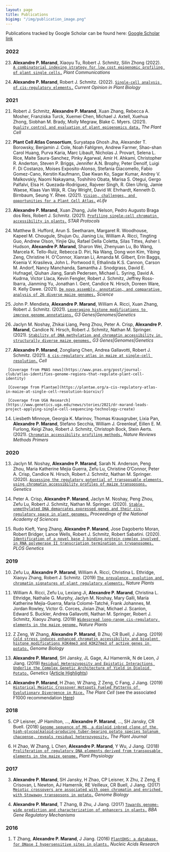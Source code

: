 ```yaml
---
layout: page
title: Publications
bigimg: "/img/publication_image.png"
---
```


Publications tracked by Google Scholar can be found here: [Google Scholar link](https://scholar.google.com/citations?user=_bYW4UkAAAAJ&hl=en)

### 2022
23)    **Alexandre P. Marand**, Xiaoyu Tu, Robert J. Schmitz, Silin Zhong (2022). [`A combinatorial indexing strategy for low cost epigenomic profiling of plant single cells.`](10.1016/j.xplc.2022.100308) _Plant Communications_

22)    **Alexandre P. Marand**, Robert J. Schmitz. (2022). [`Single-cell analysis of cis-regulatory elements.`](10.1016/j.pbi.2021.102094) _Current Opinion in Plant Biology_


### 2021
21)    Robert J. Schmitz, **Alexandre P. Marand**, Xuan Zhang, Rebecca A. Mosher, Franziska Turck, Xuemei Chen, Michael J. Axtell, Xuehua Zhong, Siobhan M. Brady, Molly Megraw, Blake C. Myers. (2021). [`Quality control and evaluation of plant epigenomics data.`](10.1093/plcell/koab255.) _The Plant Cell_

20)    **Plant Cell Atlas Consortium**, Suryatapa Ghosh Jha, Alexander T. Borowsky, Benjamin J. Cole, Noah Fahlgren, Andrew Farmer, Shao-shan Carol Huang, Purva Karia, Marc Libault, Nicholas J. Provart, Selena L. Rice, Maite Saura-Sanchez, Pinky Agarwal, Amir H. Ahkami, Christopher R. Anderton, Steven P. Briggs, Jennifer A.N. Brophy, Peter Denolf, Luigi F. Di Costanzo, Moises Exposito-Alonso, Stefania Giacomello, Fabio Gomez-Cano, Kerstin Kaufmann, Dae Kwan Ko, Sagar Kumar, Andrey V. Malkovskiy, Naomi Nakayama, Toshihiro Obata, Marisa S. Otegui, Gergo Palfalvi, Elsa H. Quezada-Rodríguez, Rajveer Singh, R. Glen Uhrig, Jamie Waese, Klaas Van Wijk, R. Clay Wright, David W. Ehrhardt, Kenneth D. Birnbaum, Seung Y. Rhee. (2021). [`Vision, challenges, and opportunities for a Plant Cell Atlas.`](10.7554/eLife.66877.) _eLife_

19)    **Alexandre P. Marand**, Xuan Zhang, Julie Nelson, Pedro Augusto Braga dos Reis, Robert J. Schmitz. (2021). [`Profiling single-cell chromatin accessibility in plants.`](10.1016/j.xpro.2021.100737.) _STAR Protocols_

18)    Matthew B. Hufford, Arun S. Seetharam, Margaret R. Woodhouse, Kapeel M. Chougule, Shujun Ou, Jianing Liu, William A. Ricci, Tingting Guo, Andrew Olson, Yinjie Qiu, Rafael Della Coletta, Silas Tittes, Asher I. Hudson, **Alexandre P. Marand**, Sharon Wei, Zhenyuan Lu, Bo Wang, Marcela K. Tello-Ruiz, Rebecca D. Piri, Na Wang, Dong won Kim, Yibing Zeng, Christine H. O'Connor, Xianran Li, Amanda M. Gilbert, Erin Baggs, Ksenia V. Krasileva, John L. Portwood II, Ethalinda K.S. Cannon, Carson M. Andorf, Nancy Manchanda, Samantha J. Snodgrass, David E. Hufnagel, Qiuhan Jiang, Sarah Pedersen, Michael L. Syring, David A. Kudrna, Victor Llaca, Kevin Fengler, Robert J. Schmitz, Jeffrey Ross-Ibarra, Jianming Yu, Jonathan I. Gent, Candice N. Hirsch, Doreen Ware, R. Kelly Dawe. (2021). [`De novo assembly, annotation, and comparative analysis of 26 diverse maize genomes.`](10.1126/science.abg5289.) _Science_

17)    John P. Mendieta, **Alexandre P. Marand**, William A. Ricci, Xuan Zhang, Robert J. Schmitz. (2021). [`Leveraging histone modifications to improve genome annotations.`](10.1093/g3journal/jkab263) _G3 Genes\|Genomes\|Genetics_

16)    Jaclyn M. Noshay, Zhikai Liang, Peng Zhou, Peter A. Crisp, **Alexandre P. Marand**, Candice N. Hirsch, Robert J. Schmitz, Nathan M. Springer. (2021). [`Stability of DNA methylation and chromatin accessibility in structurally diverse maize genomes.`](10.1093/g3journal/jkab190) _G3 Genes\|Genomes\|Genetics_

15)    **Alexandre P. Marand**, Zongliang Chen, Andrea Gallavotti, Robert J. Schmitz. (2021). [`A cis-regulatory atlas in maize at single-cell resolution.`](10.1016/j.cell/2021.04.014) _Cell_

     [Coverage from PNAS news](https://www.pnas.org/post/journal-club/atlas-identifies-genome-regions-that-regulate-plant-cell-identity)

     [Coverage from Plantae](https://plantae.org/a-cis-regulatory-atlas-in-maize-at-single-cell-resolution-biorxiv/)

     [Coverage from UGA Research](https://www.genetics.uga.edu/news/stories/2021/dr-marand-leads-project-applying-single-cell-sequencing-technology-create)

14)    Liesbeth Minnoye, Georgia K. Marinov, Thomas Krausgruber, Lixia Pan, **Alexandre P. Marand**, Stefano Secchia, William J. Greenleaf, Eillen E. M. Furlong, Keigi Zhao, Robert J. Schmitz, Christoph Bock, Stein Aerts. (2021). [`Chromatin accessibility profiling methods.`](10.1038/s43586-020-00008-9) _Nature Reviews Methods Primers_


### 2020
13)    Jaclyn M. Noshay, **Alexandre P. Marand**, Sarah N. Anderson, Peng Zhou, Maria Katherine Mejia Guerra, Zefu Lu, Christine O’Connor, Peter A. Crisp, Candice N. Hirsch, Robert J. Schmitz, Nathan M. Springer. (2020). [`Assessing the regulatory potential of transposable elements using chromatin accessibility profiles of maize transposons.`](10.1093/genetics/iyaa003.) _Genetics_

12)    Peter A. Crisp, **Alexandre P. Marand**, Jaclyn M. Noshay, Peng Zhou, Zefu Lu, Robert J. Schmitz, Nathan M. Springer. (2020). [`Stable unmethylated DNA demarcates expressed genes and their cis-regulatory space in plant genomes.`](10.1073/pnas.2010250117) _Proceedings of the National Academy of Sciences_

11)    Rudo Kieft, Yang Zhang, **Alexandre P. Marand**, Jose Dagoberto Moran, Robert Bridger, Lance Wells, Robert J. Schmitz, Robert Sabatini. (2020). [`Identification of a novel base J binding protein complex involved in RNA polymerase II transcription termination in trypanosomes.`](10.1371/journal.pgen.1008390) _PLOS Genetics_


### 2019
10)    Zefu Lu, **Alexandre P. Marand**, William A. Ricci, Christina L. Ethridge, Xiaoyu Zhang, Robert J. Schmitz. (2019) [`The prevalence, evolution and chromatin signatures of plant regulatory elements.`](10.1038/s41477-019-0548-z) _Nature Plants_ 

9)    William A. Ricci, Zefu Lu, Lexiang Ji, **Alexandre P. Marand**, Christina L. Ethridge, Nathalie G. Murphy, Jaclyn M. Noshay, Mary Galli, María Katherine Mejía-Guerra, Maria Colomé-Tatché, Frank Johannes, M. Jordan Rowley, Victor G. Corces, Jixian Zhai, Michael J. Scanlon, Edward S. Buckler, Andrea Gallavotti, Nathan M. Springer, Robert J. Schmitz, Xiaoyu Zhang. (2019) [`Widespread long-range cis-regulatory elements in the maize genome.`](10.1038/s41477-019-0547-0) _Nature Plants_

8)    Z Zeng, W Zhang, **Alexandre P. Marand**, B Zhu, CR Buell, J Jiang. (2019) [`Cold stress induces enhanced chromatin accessibility and bivalent histone modifications H3K4me3 and H3K27me3 of active genes in potato.`](https://genomebiology.biomedcentral.com/articles/10.1186/s13059-019-1731-2) _Genome Biology_

7)    **Alexandre P. Marand**, SH Jansky, JL Gage, AJ Hamernik, N de Leon, J Jiang. (2019) [`Residual Heterozygosity and Epistatic Interactions Underlie the Complex Genetic Architecture of Yield in Diploid Potato.`](https://www.genetics.org/content/212/1/317.abstract) _Genetics_ ([Article Highlights](https://www.genetics.org/content/212/1/NP))

6)    **Alexandre P. Marand**, H Zhao, W Zhang, Z Zeng, C Fang, J Jiang. (2019) [`Historical Meiotic Crossover Hotspots Fueled Patterns of Evolutionary Divergence in Rice.`](http://www.plantcell.org/content/31/3/645.abstract) _The Plant Cell_ (see the associated F1000 recommendation [Here](https://f1000.com/prime/734986434))


### 2018

5)    CP Leisner, JP Hamilton, ..., **Alexandre P. Marand**, ..., SH Jansky, CR Buell. (2018) [`Genome sequence of M6, a diploid inbred clone of the high-glycoalkaloid-producing tuber-bearing potato species Solanum chacoense, reveals residual heterozygosity.`](https://doi.org/10.1111/tpj.13857) _The Plant Journal_

4)    H Zhao, W Zhang, L Chen, **Alexandre P. Marand**, Y Wu, J Jiang. (2018) [`Proliferation of regulatory DNA elements derived from transposable elements in the maize genome.`](http://www.plantphysiol.org/content/176/4/2789.abstract) _Plant Physiology_


### 2017

3)    **Alexandre P. Marand**, SH Jansky, H Zhao, CP Leisner, X Zhu, Z Zeng, E Crisovan, L Newton, AJ Hamernik, RE Veilleux, CR Buell, J Jiang. (2017) [`Meiotic crossovers are associated with open chromatin and enriched with Stowaway transposons in potato.`](https://genomebiology.biomedcentral.com/articles/10.1186/s13059-017-1326-8) _Genome Biology_

2)    **Alexandre P. Marand**, T Zhang, B Zhu, J Jiang. (2017) [`Towards genome-wide prediction and characterization of enhancers in plants.`](https://www.sciencedirect.com/science/article/pii/S1874939916301274) _BBA Gene Regulatory Mechanisms_


### 2016

1)    T Zhang, **Alexandre P. Marand**, J Jiang. (2016) [`PlantDHS: a database for DNase I hypersensitive sites in plants.`](https://academic.oup.com/nar/article-abstract/44/D1/D1148/2503132) _Nucleic Acids Research_
